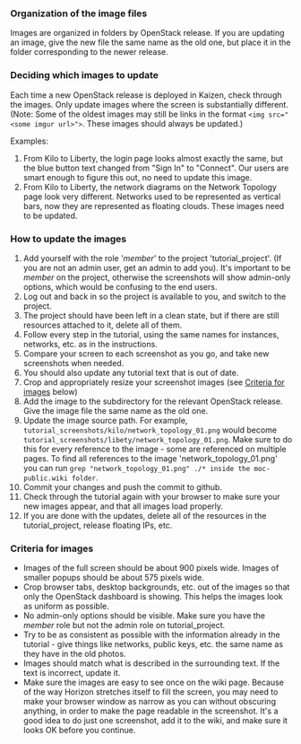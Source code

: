 ### Organization of the image files
Images are organized in folders by OpenStack release.  If you are updating an image, give the new file the same name as the old one, but place it in the folder corresponding to the newer release.     

### Deciding which images to update
Each time a new OpenStack release is deployed in Kaizen, check through the images.  Only update images where the screen is substantially different. (Note: Some of the oldest images may still be links in the format `<img src="<some imgur url>">`.  These images should always be updated.)

Examples:

1. From Kilo to Liberty, the login page looks almost exactly the same, but the blue button text changed from "Sign In" to "Connect".  Our users are smart enough to figure this out, no need to update this image.
2. From Kilo to Liberty, the network diagrams on the Network Topology page look very different. Networks used to be represented as vertical bars, now they are represented as floating clouds.  These images need to be updated.

### How to update the images

1. Add yourself with the role '_member_' to the project 'tutorial_project'. (If you are not an admin user, get an admin to add you).  It's important to be _member_ on the project, otherwise the screenshots will show admin-only options, which would be confusing to the end users.
1. Log out and back in so the project is available to you, and switch to the project.
1. The project should have been left in a clean state, but if there are still resources attached to it, delete all of them.  
1. Follow every step in the tutorial, using the same names for instances, networks, etc. as in the instructions.  
1. Compare your screen to each screenshot as you go, and take new screenshots when needed. 
1. You should also update any tutorial text that is out of date.  
1. Crop and appropriately resize your screenshot images (see [Criteria for images](#criteria-for-images) below)
1. Add the image to the subdirectory for the relevant OpenStack release. Give the image file the same name as the old one.
1. Update the image source path.  For example, `tutorial_screenshots/kilo/network_topology_01.png` would become `tutorial_screenshots/libety/network_topology_01.png`. Make sure to do this for every reference to the image - some are referenced on multiple pages. To find all references to the image 'network_topology_01.png' you can run `grep "network_topology_01.png" ./* inside the moc-public.wiki folder`.
1. Commit your changes and push the commit to github.
1. Check through the tutorial again with your browser to make sure your new images appear, and that all images load properly.  
1. If you are done with the updates, delete all of the resources in the tutorial_project, release floating IPs, etc.

### Criteria for images
* Images of the full screen should be about 900 pixels wide.  Images of smaller popups should be about 575 pixels wide.
* Crop browser tabs, desktop backgrounds, etc. out of the images so that only the OpenStack dashboard is showing.  This helps the images look as uniform as possible. 
* No admin-only options should be visible.  Make sure you have the _member_ role but not the admin role on tutorial_project.
* Try to be as consistent as possible with the information already in the tutorial - give things like networks, public keys, etc. the same name as they have in the old photos.
* Images should match what is described in the surrounding text. If the text is incorrect, update it.
* Make sure the images are easy to see once on the wiki page.  Because of the way Horizon stretches itself to fill the screen, you may need to make your browser window as narrow as you can without obscuring anything, in order to make the page readable in the screenshot. It's a good idea to do just one screenshot, add it to the wiki, and make sure it looks OK before you continue.
